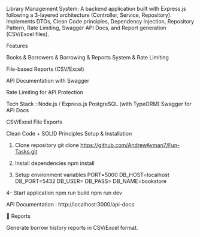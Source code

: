 Library Management System: 
A backend application built with Express.js following a 3-layered architecture (Controller, Service, Repository). Implements DTOs, Clean Code principles, Dependency Injection, Repository Pattern, Rate Limiting, Swagger API Docs, and Report generation (CSV/Excel files).

Features

Books & Borrowers & Borrowing & Reports System & Rate Limiting

File-based Reports (CSV/Excel)

API Documentation with Swagger

Rate Limiting for API Protection

Tech Stack :
Node.js / Express.js
PostgreSQL (with TypeORM)
Swagger for API Docs

CSV/Excel File Exports

Clean Code + SOLID Principles
Setup & Installation
1. Clone repository
git clone https://github.com/AndrewAyman7/Fun-Tasks.git

2. Install dependencies
npm install

3. Setup environment variables
PORT=5000
DB_HOST=localhost
DB_PORT=5432
DB_USER=
DB_PASS=
DB_NAME=bookstore


4- Start application
npm run build
npm run dev

API Documentation :
http://localhost:3000/api-docs



📄 Reports

Generate borrow history reports in CSV/Excel format.
